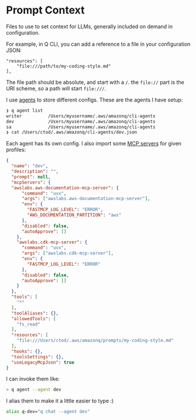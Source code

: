 # Prompt Context

Files to use to set context for LLMs, generally included on demand in configuration.

For example, in Q CLI, you can add a reference to a file in your configuration JSON:

```
"resources": [
    "file:///path/to/my-coding-style.md"
],
```

The file path should be absolute, and start with a `/`. the `file://` part is the URI scheme, so a path will start `file:///`.

I use [agents](https://docs.aws.amazon.com/amazonq/latest/qdeveloper-ug/command-line-custom-agents.html) to store different configs. These are the agents I have setup:

```bash
❯ q agent list
writer          /Users/myusername/.aws/amazonq/cli-agents
dev             /Users/myusername/.aws/amazonq/cli-agents
sa              /Users/myusername/.aws/amazonq/cli-agents
❯ cat /Users/ctod/.aws/amazonq/cli-agents/dev.json     
```
Each agent has its own config. I also import some [MCP servers](https://github.com/awslabs/mcp) for given profiles:

```json
{
  "name": "dev",
  "description": "",
  "prompt": null,
  "mcpServers": {
  "awslabs.aws-documentation-mcp-server": {
      "command": "uvx",
      "args": ["awslabs.aws-documentation-mcp-server"],
      "env": {
        "FASTMCP_LOG_LEVEL": "ERROR",
        "AWS_DOCUMENTATION_PARTITION": "aws"
      },
      "disabled": false,
      "autoApprove": []
    },
    "awslabs.cdk-mcp-server": {
      "command": "uvx",
      "args": ["awslabs.cdk-mcp-server"],
      "env": {
        "FASTMCP_LOG_LEVEL": "ERROR"
      },
      "disabled": false,
      "autoApprove": []
    }
  },
  "tools": [
    "*"
  ],
  "toolAliases": {},
  "allowedTools": [
    "fs_read"
  ],
  "resources": [
    "file:///Users/ctod/.aws/amazonq/prompts/my-coding-style.md"
  ],
  "hooks": {},
  "toolsSettings": {},
  "useLegacyMcpJson": true
}
```

I can invoke them like:

```bash
> q agent --agent dev
```

I alias them to make it a little easier to type :)

```bash
alias q-dev="q chat --agent dev"
```
